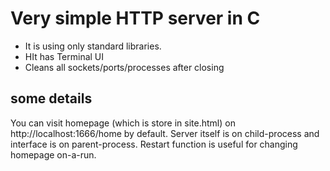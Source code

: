 # Very simple HTTP server in C

* It is using only standard libraries.  
* HIt has Terminal UI
* Cleans all sockets/ports/processes after closing

## some details
You can visit homepage (which is store in site.html) on http://localhost:1666/home by default. Server itself is on child-process and interface is on parent-process. Restart function is useful for changing homepage on-a-run. 
